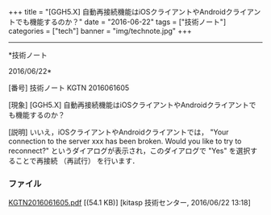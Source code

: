 ﻿+++
title = "[GGH5.X] 自動再接続機能はiOSクライアントやAndroidクライアントでも機能するのか？"
date = "2016-06-22"
tags = ["技術ノート"]
categories = ["tech"]
banner = "img/technote.jpg"
+++

-----------------------------------------------------------------------------------------------------------------------------

*技術ノート

2016/06/22*


[番号]
技術ノート KGTN 2016061605

[現象]
[GGH5.X]
自動再接続機能はiOSクライアントやAndroidクライアントでも機能するのか？

[説明]
いいえ，iOSクライアントやAndroidクライアントでは， "Your connection to
the server xxx has been broken. Would you like to try to reconnect?"
というダイアログが表示され，このダイアログで "Yes"
を選択することで再接続 （再試行） を行います．


### ファイル

 
 


[KGTN2016061605.pdf](http://techreport.kitasp.net/attachments/download/2712/KGTN2016061605.pdf)
 [(54.1 KB)] [kitasp 技術センター, 2016/06/22
13:18]


 


 

